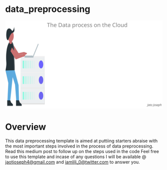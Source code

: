 # data_preprocessing
![Data Preprocessing](https://github.com/jatojoseph/data_preprocessing/blob/master/data%20process.svg)

# Overview

This data preprocessing template is aimed at puttiing starters abraise with the most important steps involved in the process of data preprocessing.
Read this  medium post to follow up on the steps used in the code
Feel free to use this template and incase of any questions I will be available @ jaotjoseph4@gmail.com and iamlilj_0@twitter.com to answer you.
